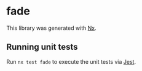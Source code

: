 # fade

This library was generated with [Nx](https://nx.dev).

## Running unit tests

Run `nx test fade` to execute the unit tests via [Jest](https://jestjs.io).
